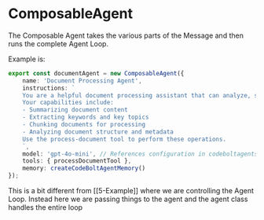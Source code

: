 # ComposableAgent

The Composable Agent takes the various parts of the Message and then runs the complete Agent Loop.

Example is:

```ts
export const documentAgent = new ComposableAgent({
	name: 'Document Processing Agent',
	instructions: `
	You are a helpful document processing assistant that can analyze, summarize, and extract information from documents.
	Your capabilities include:
	- Summarizing document content
	- Extracting keywords and key topics
	- Chunking documents for processing
	- Analyzing document structure and metadata
	Use the process-document tool to perform these operations.
	`,
	model: 'gpt-4o-mini', // References configuration in codeboltagents.yaml
	tools: { processDocumentTool },
	memory: createCodeBoltAgentMemory()
});
```


This is a bit different from [[5-Example]] where we are controlling the Agent Loop. Instead here we are passing things to the agent and the agent class handles the entire loop